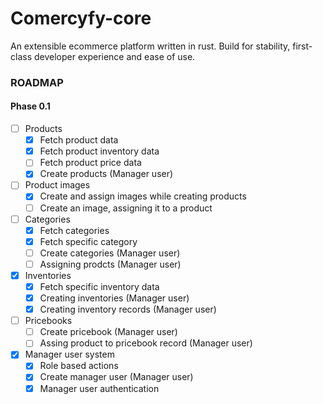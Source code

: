 # Comercyfy-core
An extensible ecommerce platform written in rust. Build for stability, first-class developer experience and ease of use.

### ROADMAP
#### Phase 0.1
- [ ] Products
    - [x] Fetch product data
    - [x] Fetch product inventory data
    - [ ] Fetch product price data
    - [x] Create products (Manager user)
- [ ] Product images
    - [x] Create and assign images while creating products
    - [ ] Create an image, assigning it to a product
- [ ] Categories
    - [x] Fetch categories
    - [x] Fetch specific category
    - [ ] Create categories (Manager user)
    - [ ] Assigning prodcts (Manager user)
- [x] Inventories
    - [x] Fetch specific inventory data
    - [x] Creating inventories (Manager user)
    - [x] Creating inventory records (Manager user)
- [ ] Pricebooks
    - [ ] Create pricebook (Manager user)
    - [ ] Assing product to pricebook record (Manager user)
- [x] Manager user system
    - [x] Role based actions
    - [x] Create manager user (Manager user)
    - [x] Manager user authentication
